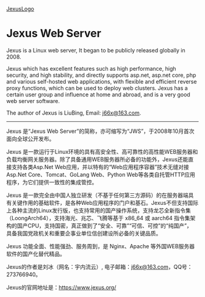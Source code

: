 <!--![jexus logo](https://raw.githubusercontent.com/yunekit/jexus/refs/heads/main/images/jexus_logo_h32.png)-->
[JexusLogo](https://www.jexus.org/images/jexus_logo_h32.png)

# Jexus Web Server

Jexus is a Linux web server, It began to be publicly released globally in 2008.

Jexus which has excellent features such as high performance, high security, and high stability, and directly supports asp.net, asp.net core, php and various self-hosted web applications, with flexible and efficient reverse proxy functions, which can be used to deploy web clusters. Jexus has a certain user group and influence at home and abroad, and is a very good web server software.

The author of Jexus is LiuBing, Email: j66x@163.com.

-----------------------------------------------------

Jexus 是“Jexus Web Server”的简称，亦可缩写为“JWS”，于2008年10月首次面向全球公开发布。

Jexus 是一款运行于Linux环境的具有高安全性、高可靠性的高性能WEB服务器和负载均衡网关服务器。除了具备通用WEB服务器所必备的功能外，Jexus还能直接支持各类Asp.Net Web应用，并以特有的“Web应用程序容器”技术无缝对接Asp.Net Core、Tomcat、GoLang Web、Python Web等各类自托管HTTP应用程序，为它们提供一致性的集成管控。

Jexus 是一款完全由中国人独立研发（不基于任何第三方源码）的在服务器端具有关键作用的基础软件，是各种Web应用程序的门户和基石。Jexus不但支持国际上各种主流的Linux发行版，也支持常用的国产操作系统，支持龙芯全新指令集（LoongArch64），支持海光、兆芯、飞腾等基于 x86_64 或 aarch64 指令集架构的国产CPU，支持国密，真正做到了“安全、可靠”“可信、可控”的“纯国产”， 具备我国党政机关和重要企事业单位信创建设所必备的关键品质。

Jexus 功能全面、性能强劲、服务周到，是 Nginx、Apache 等外国WEB服务器软件的国产化替代精品。

Jexus的作者是刘冰（网名：宇内流云）, 电子邮箱：j66x@163.com，QQ号：273766940。

Jexus的官网地址是：https://www.jexus.org/
